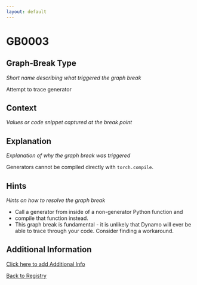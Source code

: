 ```yaml
---
layout: default
---
```

# GB0003

## Graph-Break Type
*Short name describing what triggered the graph break*

Attempt to trace generator

## Context
*Values or code snippet captured at the break point*



## Explanation
*Explanation of why the graph break was triggered*

Generators cannot be compiled directly with `torch.compile`.

## Hints
*Hints on how to resolve the graph break*

- Call a generator from inside of a non-generator Python function and 
- compile that function instead.
- This graph break is fundamental - it is unlikely that Dynamo will ever be able to trace through your code. Consider finding a workaround.


## Additional Information

<!-- ADDITIONAL INFORMATION START - Add custom information below this line -->

<!-- ADDITIONAL INFORMATION END -->


[Click here to add Additional Info](https://github.com/pytorch-labs/compile-graph-break-site/edit/main/docs/gb/gb0003.md)

[Back to Registry](../index.html)
